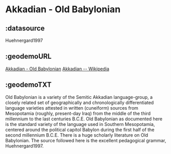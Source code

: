 # Akkadian - Old Babylonian

## :datasource

Huehnergard1997

## :geodemoURL 

[Akkadian - Old Babylonian](http://oracc.museum.upenn.edu/saao/knpp/cuneiformrevealed/) 
[Akkadian -- Wikipedia](https://en.wikipedia.org/wiki/Akkadian_language)

## :geodemoTXT 

Old Babylonian is a variety of the Semitic Akkadian language-group, a closely related set of geographically and chronologically differentiated language varieties attested in written (cuneiform) sources from Mesopotamia (roughly, present-day Iraq) from the middle of the third millennium to the last centuries B.C.E. Old Babylonian as documented here is the standard variety of the language used in Southern Mesopotamia, centered around the political capitol Babylon during the first half of the second millennium B.C.E. There is a huge scholarly literature on Old Babylonian. The source followed here is the excellent pedagogical grammar, Huehnergard1997.

